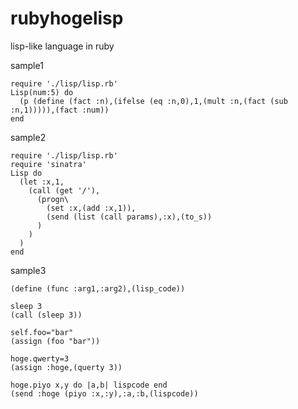 rubyhogelisp
============

lisp-like language in ruby

sample1

    require './lisp/lisp.rb'
    Lisp(num:5) do
      (p (define (fact :n),(ifelse (eq :n,0),1,(mult :n,(fact (sub :n,1))))),(fact :num))
    end

sample2

    require './lisp/lisp.rb'
    require 'sinatra'
    Lisp do
      (let :x,1,
        (call (get '/'),
          (progn\
            (set :x,(add :x,1)),
            (send (list (call params),:x),(to_s))
          )
        )
      )
    end

sample3
    
    (define (func :arg1,:arg2),(lisp_code))

    sleep 3
    (call (sleep 3))

    self.foo="bar"
    (assign (foo "bar"))

    hoge.qwerty=3
    (assign :hoge,(querty 3))

    hoge.piyo x,y do |a,b| lispcode end
    (send :hoge (piyo :x,:y),:a,:b,(lispcode))

